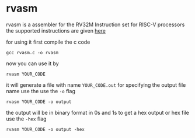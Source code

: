 # rvasm

rvasm is a assembler for the RV32M Instruction set for RISC-V processors
the supported instructions are given [here](/instruction_set_encoding.s)

for using it first compile the c code
```
gcc rvasm.c -o rvasm
```
now you can use it by
```
rvasm YOUR_CODE
```

it will generate a file with name ```YOUR_CODE.out```
for specifying the output file name use the use the ```-o``` flag
```
rvasm YOUR_CODE -o output
```
the output will be in binary format in 0s and 1s
to get a hex output or hex file use the ```-hex``` flag
```
rvasm YOUR_CODE -o output -hex
```